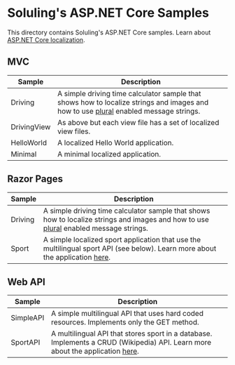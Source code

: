 # Soluling's ASP.NET Core Samples

This directory contains Soluling's ASP.NET Core samples. Learn about [ASP.NET Core localization](https://www.soluling.com/Help/ASP.NETCore/Index.htm).

## MVC

| Sample      | Description                                                  |
| ----------- | ------------------------------------------------------------ |
| Driving     | A simple driving time calculator sample that shows how to localize strings and images and how to use [plural](https://www.soluling.com/Help/Patterns.htm) enabled message strings. |
| DrivingView | As above but each view file has a set of localized view files. |
| HelloWorld  | A localized Hello World application.                         |
| Minimal     | A minimal localized application.                             |

## Razor Pages

| Sample  | Description                                                  |
| ------- | ------------------------------------------------------------ |
| Driving | A simple driving time calculator sample that shows how to localize strings and images and how to use [plural](https://www.soluling.com/Help/Patterns.htm) enabled message strings. |
| Sport   | A simple localized sport application that use the multilingual sport API (see below). Learn more about the application [here](https://www.soluling.com/Help/WebSample/Index.htm). |

## Web API

| Sample    | Description                                                  |
| --------- | ------------------------------------------------------------ |
| SimpleAPI | A simple multilingual API that uses hard coded resources. Implements only the GET method. |
| SportAPI  | A multilingual API that stores sport in a database. Implements a CRUD (Wikipedia) API. Learn more about the application [here](https://www.soluling.com/Help/WebSample/Index.htm). |

